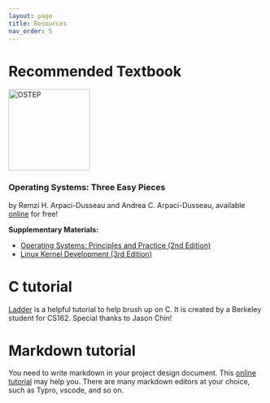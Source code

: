 ```yaml
---
layout: page
title: Resources
nav_order: 5
---
```


# Recommended Textbook

<p>
<a href="http://www.ostep.org/">
<img src="/sp22/assets/images/ostep.jpeg" alt="OSTEP" width="160px">
</a>
</p>

### Operating Systems: Three Easy Pieces
by Remzi H. Arpaci-Dusseau and Andrea C. Arpaci-Dusseau, available [online](http://www.ostep.org/) for free!

**Supplementary Materials:**
- [Operating Systems: Principles and Practice (2nd Edition)](http://ospp.cs.washington.edu/)
- [Linux Kernel Development (3rd Edition)](http://www.amazon.com/Linux-Kernel-Development-3rd-Edition/dp/0672329468)

# C tutorial
[Ladder](https://cs162.org/ladder/) is a helpful tutorial to help brush up on C. It is created by a Berkeley student for CS162. Special thanks to Jason Chin!

# Markdown tutorial
You need to write markdown in your project design document. This [online tutorial](https://www.markdowntutorial.com/zh-cn/) may help you. There are many markdown editors at your choice, such as Typro, vscode, and so on.
